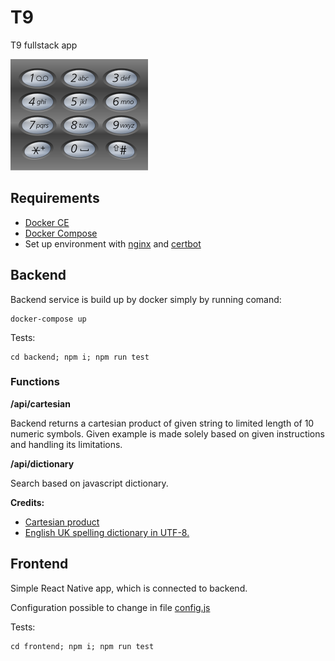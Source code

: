 # T9

T9 fullstack app

![](https://github.com/pavoltravnik/T9/blob/master/image.png)

## Requirements

- [Docker CE](https://docs.docker.com/install/)
- [Docker Compose](https://docs.docker.com/compose/install/)
- Set up environment with [nginx](https://www.nginx.com/) and [certbot](https://certbot.eff.org/)

## Backend
Backend service is build up by docker simply by running comand:

```
docker-compose up
```

Tests:

```
cd backend; npm i; npm run test
```


### Functions

**/api/cartesian**

Backend returns a cartesian product of given string to limited length of 10 numeric symbols.
Given example is made solely based on given instructions and handling its limitations.

**/api/dictionary**

Search based on javascript dictionary.

**Credits:**

- [Cartesian product](https://eddmann.com/posts/cartesian-product-in-javascript/)
- [English UK spelling dictionary in UTF-8.](https://github.com/wooorm/dictionaries/tree/master/dictionaries/en-GB)


## Frontend
Simple React Native app, which is connected to backend.

Configuration possible to change in file [config.js](https://github.com/pavoltravnik/T9/blob/master/frontend/config.js)

Tests:

```
cd frontend; npm i; npm run test
```